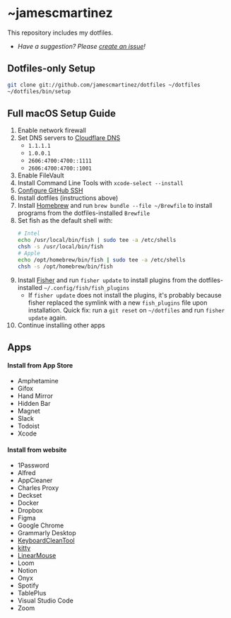 # ~jamescmartinez

This repository includes my dotfiles.

- _Have a suggestion? Please [create an issue](https://github.com/jamescmartinez/dotfiles/issues/new)!_

## Dotfiles-only Setup

```bash
git clone git://github.com/jamescmartinez/dotfiles ~/dotfiles
~/dotfiles/bin/setup
```

## Full macOS Setup Guide

1. Enable network firewall
1. Set DNS servers to [Cloudflare DNS](https://1.1.1.1/dns)
   - `1.1.1.1`
   - `1.0.0.1`
   - `2606:4700:4700::1111`
   - `2606:4700:4700::1001`
1. Enable FileVault
1. Install Command Line Tools with `xcode-select --install`
1. [Configure GitHub SSH](https://gist.github.com/jamescmartinez/a1f32830e57cf2a3fa62)
1. Install dotfiles (instructions above)
1. Install [Homebrew](https://brew.sh) and run `brew bundle --file ~/Brewfile` to install programs from the dotfiles-installed `Brewfile`
1. Set fish as the default shell with:
   ```sh
   # Intel
   echo /usr/local/bin/fish | sudo tee -a /etc/shells
   chsh -s /usr/local/bin/fish
   # Apple
   echo /opt/homebrew/bin/fish | sudo tee -a /etc/shells
   chsh -s /opt/homebrew/bin/fish
   ```
1. Install [Fisher](https://github.com/jorgebucaran/fisher) and run `fisher update` to install plugins from the dotfiles-installed `~/.config/fish/fish_plugins`
   - If `fisher update` does not install the plugins, it's probably because fisher replaced the symlink with a new `fish_plugins` file upon installation. Quick fix: run a `git reset` on `~/dotfiles` and run `fisher update` again.
1. Continue installing other apps

## Apps

#### Install from App Store

- Amphetamine
- Gifox
- Hand Mirror
- Hidden Bar
- Magnet
- Slack
- Todoist
- Xcode

#### Install from website

- 1Password
- Alfred
- AppCleaner
- Charles Proxy
- Deckset
- Docker
- Dropbox
- Figma
- Google Chrome
- Grammarly Desktop
- [KeyboardCleanTool](https://folivora.ai/keyboardcleantool)
- [kitty](https://github.com/kovidgoyal/kitty)
- [LinearMouse](https://linearmouse.org)
- Loom
- Notion
- Onyx
- Spotify
- TablePlus
- Visual Studio Code
- Zoom
